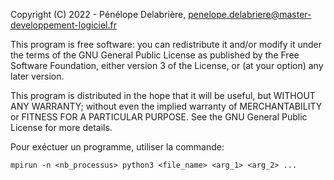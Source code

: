 Copyright (C) 2022 - Pénélope Delabrière, <penelope.delabriere@master-developpement-logiciel.fr>

This program is free software: you can redistribute it and/or modify it under the terms of the GNU General Public License as published by the Free Software Foundation, either version 3 of the License, or (at your option) any later version.

This program is distributed in the hope that it will be useful, but WITHOUT ANY WARRANTY; without even the implied warranty of MERCHANTABILITY or FITNESS FOR A PARTICULAR PURPOSE.  See the GNU General Public License for more details.

Pour exéctuer un programme, utiliser la commande:

```
mpirun -n <nb_processus> python3 <file_name> <arg_1> <arg_2> ...
```

